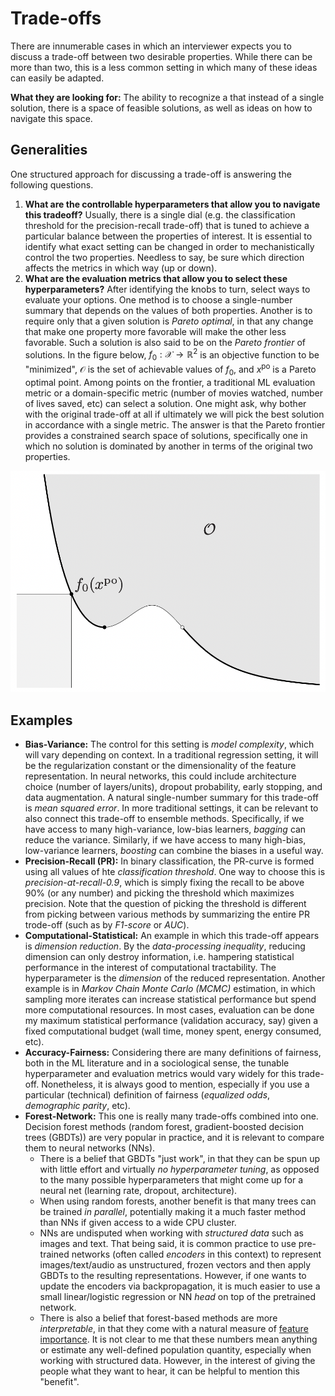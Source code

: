 # Trade-offs

There are innumerable cases in which an interviewer expects you to discuss a trade-off between two desirable properties. While there can be more than two, this is a less common setting in which many of these ideas can easily be adapted.

**What they are looking for:** The ability to recognize a that instead of a single solution, there is a space of feasible solutions, as well as ideas on how to navigate this space.

## Generalities

One structured approach for discussing a trade-off is answering the following questions.
1. **What are the controllable hyperparameters that allow you to navigate this tradeoff?** Usually, there is a single dial (e.g. the classification threshold for the precision-recall trade-off) that is tuned to achieve a particular balance between the properties of interest. It is essential to identify what exact setting can be changed in order to mechanistically control the two properties. Needless to say, be sure which direction affects the metrics in which way (up or down).
2. **What are the evaluation metrics that allow you to select these hyperparameters?** After identifying the knobs to turn, select ways to evaluate your options. One method is to choose a single-number summary that depends on the values of both properties. Another is to require only that a given solution is *Pareto optimal*, in that any change that make one property more favorable will make the other less favorable. Such a solution is also said to be on the *Pareto frontier* of solutions. In the figure below, $f_0: \mathcal{X} \rightarrow \mathbb{R}^2$ is an objective function to be "minimized", $\mathcal{O}$ is the set of achievable values of $f_0$, and $x^{\text{po}}$ is a Pareto optimal point. Among points on the frontier, a traditional ML evaluation metric or a domain-specific metric (number of movies watched, number of lives saved, etc) can select a solution. One might ask, why bother with the original trade-off at all if ultimately we will pick the best solution in accordance with a single metric. The answer is that the Pareto frontier provides a constrained search space of solutions, specifically one in which no solution is dominated by another in terms of the original two properties.

<p style="center"> 

![Pareto](img/pareto.png)

</p>


## Examples

- **Bias-Variance:** The control for this setting is *model complexity*, which will vary depending on context. In a traditional regression setting, it will be the regularization constant or the dimensionality of the feature representation. In neural networks, this could include architecture choice (number of layers/units), dropout probability, early stopping, and data augmentation. A natural single-number summary for this trade-off is *mean squared error*. In more traditional settings, it can be relevant to also connect this trade-off to ensemble methods. Specifically, if we have access to many high-variance, low-bias learners, *bagging* can reduce the variance. Similarly, if we have access to many high-bias, low-variance learners, *boosting* can combine the biases in a useful way.
- **Precision-Recall (PR):** In binary classification, the PR-curve is formed using all values of hte *classification threshold*. One way to choose this is *precision-at-recall-0.9*, which is simply fixing the recall to be above 90% (or any number) and picking the threshold which maximizes precision. Note that the question of picking the threshold is different from picking between various methods by summarizing the entire PR trode-off (such as by *F1-score* or *AUC*).
- **Computational-Statistical:** An example in which this trade-off appears is *dimension reduction*. By the *data-processing inequality*, reducing dimension can only destroy information, i.e. hampering statistical performance in the interest of computational tractability. The hyperparameter is the *dimension* of the reduced representation. Another example is in *Markov Chain Monte Carlo (MCMC)* estimation, in which sampling more iterates can increase statistical performance but spend more computational resources. In most cases, evaluation can be done my maximum statistical performance (validation accuracy, say) given a fixed computational budget (wall time, money spent, energy consumed, etc).
- **Accuracy-Fairness:** Considering there are many definitions of fairness, both in the ML literature and in a sociological sense, the tunable hyperparameter and evaluation metrics would vary widely for this trade-off. Nonetheless, it is always good to mention, especially if you use a particular (technical) definition of fairness (*equalized odds*, *demographic parity*, etc).
- **Forest-Network:** This one is really many trade-offs combined into one. Decision forest methods (random forest, gradient-boosted decision trees (GBDTs)) are very popular in practice, and it is relevant to compare them to neural networks (NNs). 
    - There is a belief that GBDTs "just work", in that they can be spun up with little effort and virtually *no hyperparameter tuning*, as opposed to the many possible hyperparameters that might come up for a neural net (learning rate, dropout, architecture).
    - When using random forests, another benefit is that many trees can be trained *in parallel*, potentially making it a much faster method than NNs if given access to a wide CPU cluster.
    - NNs are undisputed when working with *structured data* such as images and text. That being said, it is common practice to use pre-trained networks (often called *encoders* in this context) to represent images/text/audio as unstructured, frozen vectors and then apply GBDTs to the resulting representations. However, if one wants to update the encoders via backpropagation, it is much easier to use a small linear/logistic regression or NN *head* on top of the pretrained network.
    - There is also a belief that forest-based methods are more *interpretable*, in that they come with a natural measure of [feature importance](https://scikit-learn.org/stable/auto_examples/ensemble/plot_forest_importances.html). It is not clear to me that these numbers mean anything or estimate any well-defined population quantity, especially when working with structured data. However, in the interest of giving the people what they want to hear, it can be helpful to mention this "benefit".
